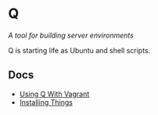 # Q

_A tool for building server environments_

Q is starting life as Ubuntu and shell scripts.

## Docs

* [Using Q With Vagrant](docs/VAGRANT.md)
* [Installing Things](docs/INSTALLERS.md)
